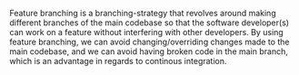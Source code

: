 Feature branching is a branching-strategy that revolves around making different branches of the main codebase so that the software developer(s) can work on a feature without interfering with other developers. By using feature branching, we can avoid changing/overriding changes made to the main codebase, and we can avoid having broken code in the main branch, which is an advantage in regards to continous integration.
